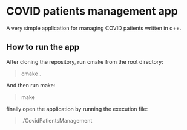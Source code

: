 # COVID patients management app

A very simple application for managing COVID patients written in c++.

## How to run the app

After cloning the repository, run cmake from the root directory:

> cmake .

And then run make:

> make

finally open the application by running the execution file:

> ./CovidPatientsManagement
